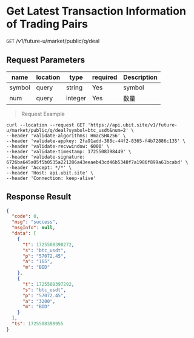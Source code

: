 # Get Latest Transaction Information of Trading Pairs

`GET` /v1/future-u/market/public/q/deal

## Request Parameters

| name     | location    | type      | required | Description  |
|--------|-------|---------|----|-----|
| symbol | query | string  | Yes  | symbol |
| num    | query | integer | Yes  | 数量  |

> Request Example

```shell
curl --location --request GET 'https://api.ubit.site/v1/future-u/market/public/q/deal?symbol=btc_usdt&num=2' \
--header 'validate-algorithms: HmacSHA256' \
--header 'validate-appkey: 2fa91add-388c-44f2-8365-f4b72886c135' \
--header 'validate-recvwindow: 6000' \
--header 'validate-timestamp: 1725508398449' \
--header 'validate-signature: 6726ba645a05f5b0535a221286a43eeaeb43cd46b5348f7a1986f899a61bcabd' \
--header 'Accept: */*' \
--header 'Host: api.ubit.site' \
--header 'Connection: keep-alive'
```

## Response Result

```json
{
  "code": 0,
  "msg": "success",
  "msgInfo": null,
  "data": [
    {
      "t": 1725508398272,
      "s": "btc_usdt",
      "p": "57072.45",
      "a": "165",
      "m": "BID"
    },
    {
      "t": 1725508397292,
      "s": "btc_usdt",
      "p": "57072.45",
      "a": "3200",
      "m": "BID"
    }
  ],
  "ts": 1725508398955
}
```

